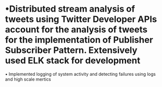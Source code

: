 # •Distributed stream analysis of tweets using Twitter Developer APIs account for the analysis of tweets for the implementation of Publisher Subscriber Pattern. Extensively used ELK stack for development
•	Implemented logging of system activity and detecting failures using logs and high scale mertics

